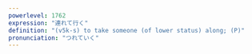 ```yaml
---
powerlevel: 1762
expression: "連れて行く"
definition: "(v5k-s) to take someone (of lower status) along; (P)"
pronunciation: "つれていく"
---
```

